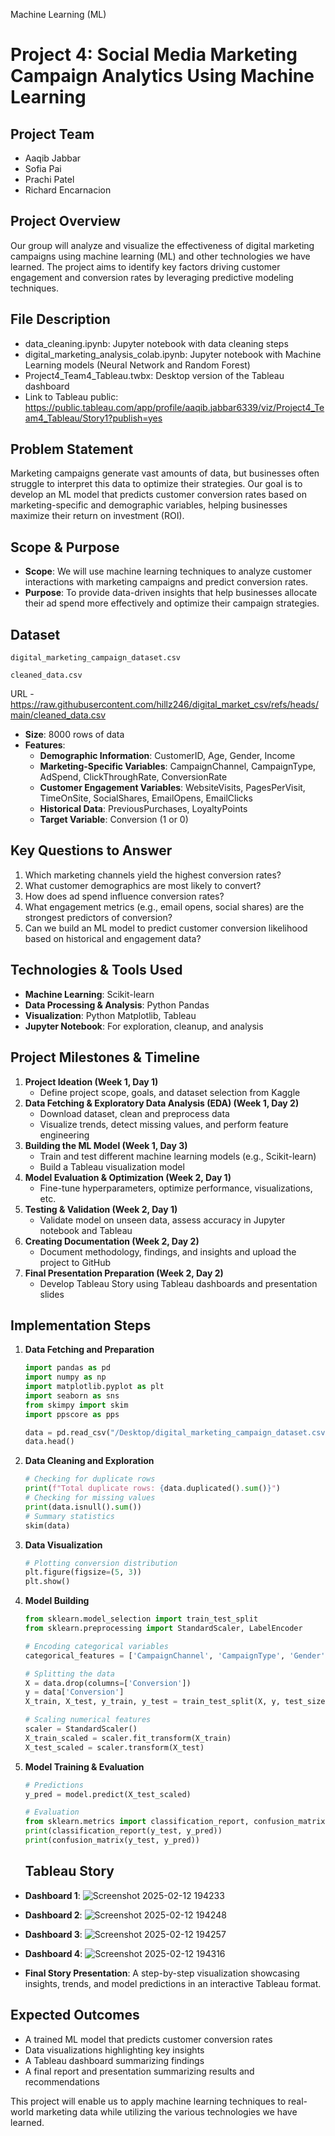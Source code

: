 Machine Learning (ML)
# Project 4: Social Media Marketing Campaign Analytics Using Machine Learning

## Project Team
- Aaqib Jabbar
- Sofia Pai
- Prachi Patel
- Richard Encarnacion

## Project Overview
Our group will analyze and visualize the effectiveness of digital marketing campaigns using machine learning (ML) and other technologies we have learned. The project aims to identify key factors driving customer engagement and conversion rates by leveraging predictive modeling techniques.

## File Description
- data_cleaning.ipynb: Jupyter notebook with data cleaning steps
- digital_marketing_analysis_colab.ipynb: Jupyter notebook with Machine Learning models (Neural Network and Random Forest)
- Project4_Team4_Tableau.twbx: Desktop version of the Tableau dashboard
- Link to Tableau public: https://public.tableau.com/app/profile/aaqib.jabbar6339/viz/Project4_Team4_Tableau/Story1?publish=yes

## Problem Statement
Marketing campaigns generate vast amounts of data, but businesses often struggle to interpret this data to optimize their strategies. Our goal is to develop an ML model that predicts customer conversion rates based on marketing-specific and demographic variables, helping businesses maximize their return on investment (ROI).

## Scope & Purpose
- **Scope**: We will use machine learning techniques to analyze customer interactions with marketing campaigns and predict conversion rates.
- **Purpose**: To provide data-driven insights that help businesses allocate their ad spend more effectively and optimize their campaign strategies.

## Dataset
`digital_marketing_campaign_dataset.csv`

`cleaned_data.csv`

URL - https://raw.githubusercontent.com/hillz246/digital_market_csv/refs/heads/main/cleaned_data.csv

- **Size**: 8000 rows of data
- **Features**:
  - **Demographic Information**: CustomerID, Age, Gender, Income
  - **Marketing-Specific Variables**: CampaignChannel, CampaignType, AdSpend, ClickThroughRate, ConversionRate
  - **Customer Engagement Variables**: WebsiteVisits, PagesPerVisit, TimeOnSite, SocialShares, EmailOpens, EmailClicks
  - **Historical Data**: PreviousPurchases, LoyaltyPoints
  - **Target Variable**: Conversion (1 or 0)

## Key Questions to Answer
1. Which marketing channels yield the highest conversion rates?
2. What customer demographics are most likely to convert?
3. How does ad spend influence conversion rates?
4. What engagement metrics (e.g., email opens, social shares) are the strongest predictors of conversion?
5. Can we build an ML model to predict customer conversion likelihood based on historical and engagement data?

## Technologies & Tools Used
- **Machine Learning**: Scikit-learn
- **Data Processing & Analysis**: Python Pandas
- **Visualization**: Python Matplotlib, Tableau
- **Jupyter Notebook**: For exploration, cleanup, and analysis

## Project Milestones & Timeline
1. **Project Ideation (Week 1, Day 1)**
   - Define project scope, goals, and dataset selection from Kaggle
2. **Data Fetching & Exploratory Data Analysis (EDA) (Week 1, Day 2)**
   - Download dataset, clean and preprocess data
   - Visualize trends, detect missing values, and perform feature engineering
3. **Building the ML Model (Week 1, Day 3)**
   - Train and test different machine learning models (e.g., Scikit-learn)
   - Build a Tableau visualization model
4. **Model Evaluation & Optimization (Week 2, Day 1)**
   - Fine-tune hyperparameters, optimize performance, visualizations, etc.
5. **Testing & Validation (Week 2, Day 1)**
   - Validate model on unseen data, assess accuracy in Jupyter notebook and Tableau
6. **Creating Documentation (Week 2, Day 2)**
   - Document methodology, findings, and insights and upload the project to GitHub
7. **Final Presentation Preparation (Week 2, Day 2)**
   - Develop Tableau Story using Tableau dashboards and presentation slides

## Implementation Steps
1. **Data Fetching and Preparation**
   ```python
   import pandas as pd
   import numpy as np
   import matplotlib.pyplot as plt
   import seaborn as sns
   from skimpy import skim
   import ppscore as pps

   data = pd.read_csv("/Desktop/digital_marketing_campaign_dataset.csv")
   data.head()
   ```

2. **Data Cleaning and Exploration**
   ```python
   # Checking for duplicate rows
   print(f"Total duplicate rows: {data.duplicated().sum()}")
   # Checking for missing values
   print(data.isnull().sum())
   # Summary statistics
   skim(data)
   ```

3. **Data Visualization**
   ```python
   # Plotting conversion distribution
   plt.figure(figsize=(5, 3))
   plt.show()
   ```

4. **Model Building**
   ```python
   from sklearn.model_selection import train_test_split
   from sklearn.preprocessing import StandardScaler, LabelEncoder
   
   # Encoding categorical variables
   categorical_features = ['CampaignChannel', 'CampaignType', 'Gender']
   
   # Splitting the data
   X = data.drop(columns=['Conversion'])
   y = data['Conversion']
   X_train, X_test, y_train, y_test = train_test_split(X, y, test_size=0.2, random_state=42)
   
   # Scaling numerical features
   scaler = StandardScaler()
   X_train_scaled = scaler.fit_transform(X_train)
   X_test_scaled = scaler.transform(X_test)
   ```

5. **Model Training & Evaluation**
   ```python
   # Predictions
   y_pred = model.predict(X_test_scaled)
   
   # Evaluation
   from sklearn.metrics import classification_report, confusion_matrix
   print(classification_report(y_test, y_pred))
   print(confusion_matrix(y_test, y_pred))
   ```
   ## Tableau Story
- **Dashboard 1**: ![Screenshot 2025-02-12 194233](https://github.com/user-attachments/assets/e06be899-2a08-4458-a82d-aa693ccd0c6c)

- **Dashboard 2**: ![Screenshot 2025-02-12 194248](https://github.com/user-attachments/assets/5b8f5916-6e27-4ab2-9865-52cc40f3a164)

- **Dashboard 3**: ![Screenshot 2025-02-12 194257](https://github.com/user-attachments/assets/9c9d4633-bcd9-4804-871a-01df1ec51f3d)

- **Dashboard 4**: ![Screenshot 2025-02-12 194316](https://github.com/user-attachments/assets/c6d6c32a-9fc8-456a-be55-5873e8fbe611)

- **Final Story Presentation**: A step-by-step visualization showcasing insights, trends, and model predictions in an interactive Tableau format.


## Expected Outcomes
- A trained ML model that predicts customer conversion rates
- Data visualizations highlighting key insights
- A Tableau dashboard summarizing findings
- A final report and presentation summarizing results and recommendations

This project will enable us to apply machine learning techniques to real-world marketing data while utilizing the various technologies we have learned.

